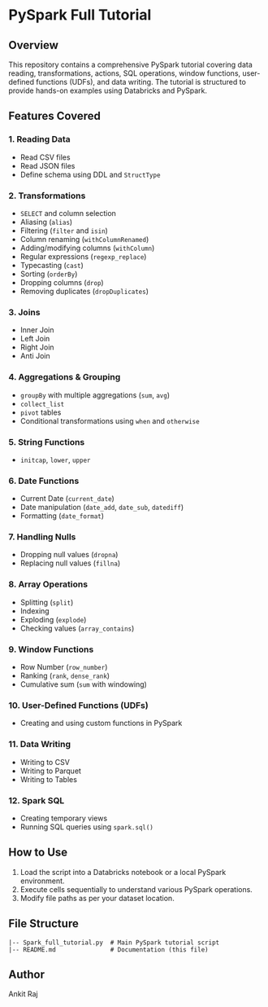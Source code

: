 # PySpark Full Tutorial

## Overview
This repository contains a comprehensive PySpark tutorial covering data reading, transformations, actions, SQL operations, window functions, user-defined functions (UDFs), and data writing. The tutorial is structured to provide hands-on examples using Databricks and PySpark.

## Features Covered
### 1. **Reading Data**
- Read CSV files
- Read JSON files
- Define schema using DDL and `StructType`

### 2. **Transformations**
- `SELECT` and column selection
- Aliasing (`alias`)
- Filtering (`filter` and `isin`)
- Column renaming (`withColumnRenamed`)
- Adding/modifying columns (`withColumn`)
- Regular expressions (`regexp_replace`)
- Typecasting (`cast`)
- Sorting (`orderBy`)
- Dropping columns (`drop`)
- Removing duplicates (`dropDuplicates`)

### 3. **Joins**
- Inner Join
- Left Join
- Right Join
- Anti Join

### 4. **Aggregations & Grouping**
- `groupBy` with multiple aggregations (`sum`, `avg`)
- `collect_list`
- `pivot` tables
- Conditional transformations using `when` and `otherwise`

### 5. **String Functions**
- `initcap`, `lower`, `upper`

### 6. **Date Functions**
- Current Date (`current_date`)
- Date manipulation (`date_add`, `date_sub`, `datediff`)
- Formatting (`date_format`)

### 7. **Handling Nulls**
- Dropping null values (`dropna`)
- Replacing null values (`fillna`)

### 8. **Array Operations**
- Splitting (`split`)
- Indexing
- Exploding (`explode`)
- Checking values (`array_contains`)

### 9. **Window Functions**
- Row Number (`row_number`)
- Ranking (`rank`, `dense_rank`)
- Cumulative sum (`sum` with windowing)

### 10. **User-Defined Functions (UDFs)**
- Creating and using custom functions in PySpark

### 11. **Data Writing**
- Writing to CSV
- Writing to Parquet
- Writing to Tables

### 12. **Spark SQL**
- Creating temporary views
- Running SQL queries using `spark.sql()`

## How to Use
1. Load the script into a Databricks notebook or a local PySpark environment.
2. Execute cells sequentially to understand various PySpark operations.
3. Modify file paths as per your dataset location.

## File Structure
```
|-- Spark_full_tutorial.py  # Main PySpark tutorial script
|-- README.md               # Documentation (this file)
```

## Author
Ankit Raj


